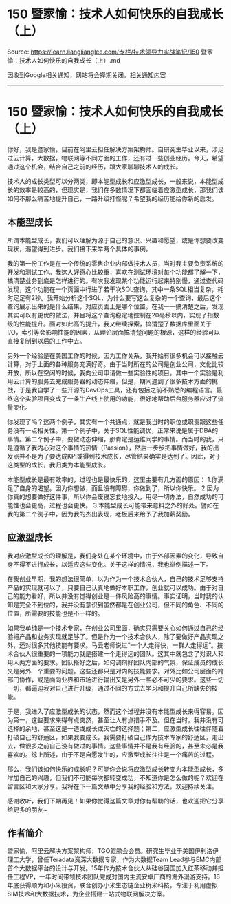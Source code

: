 # 150 暨家愉：技术人如何快乐的自我成长（上） 

Source: https://learn.lianglianglee.com/专栏/技术领导力实战笔记/150 暨家愉：技术人如何快乐的自我成长（上）.md

因收到Google相关通知，网站将会择期关闭。[相关通知内容](https://lumendatabase.org/notices/44265620)

---

# 150 暨家愉：技术人如何快乐的自我成长（上）

你好，我是暨家愉，目前在阿里云担任解决方案架构师。自研究生毕业以来，涉足过云计算，大数据，物联网等不同方面的工作，还有过一些创业经历。今天，希望通过这个机会，结合自己之前的经历，跟大家聊聊技术人的成长。

技术人的成长类型可以分两类，即本能型成长和应激型成长，一般来说，本能型成长的效率是较高的，但现实是，我们在多数情况下都面临着应激型成长，那我们该如何不那么痛苦地提升自己，一路升级打怪呢？希望我的经历能给你新的启发。

## 本能型成长

所谓本能型成长，我们可以理解为源于自己的意识、兴趣和愿望，或是你想要改变现状，渴望得到进步。我们接下来举两个具体的事例。

我的第一份工作是在一个传统的零售企业内部做技术人员，当时我主要负责系统的开发和测试工作。我这人好奇心比较重，喜欢在测试环境对每个功能都了解一下，搞清楚业务到底是怎样进行的。有次我发现某个功能运行起来特别慢，通过查代码发现，这个功能在一个页面中行进了若干次SQL查询，其中一条SQL相当复杂，耗时足足有2秒。我开始分析这个SQL，为什么要写这么复杂的一个查询，最后这个查询展示出来的是什么结果，对应页面上是哪个位置。在我一一搞清楚之后，发现其实可以有更优的做法，并且将这个查询稳定地控制在20毫秒以内，实现了指数级的性能提升。面对如此高的提升，我又继续探索，搞清楚了数据库里面关于I/O，索引等会影响性能的因素，从理论层面搞清楚问题的根源，这样的经验可以直接复制到以后的工作中去。

另外一个经验是在美国工作的时候，因为工作关系，我开始有很多机会可以接触云计算，对于上面的各种服务充满好奇。由于当时所在的公司是创业公司，文化比较开放，所以在空闲的时候，我向公司申请做一些实验性的项目。其中一个实验是利用云计算的服务去完成服务器的动态伸缩，但是，期间遇到了很多技术方面的挑战，于是我自学了一些开源的DevOps工具，还有包括之前不熟悉的编程语言。最终这个实验项目变成了一条生产线上使用的功能，很好地帮助后台服务器应对了流量变化。

你发现了吗？这两个例子，其实有一个共通点，就是我当时的职位或职责跟这些任务没有一点相关性。第一个例子中，关于SQL性能调优，正常来说是属于DBA的事情。第二个例子中，要做动态伸缩，那肯定是运维同学的事情。而当时的我，只是遵循了我内心对这个事情的热情（Passion），然后一步步把事情做好，我的出发点并不是为了要达成KPI或得到技术成长，尽管结果确实是达到了。因此，对于这类型的成长，我归类为本能型成长。

本能型成长是最有效率的，过程也是最快乐的，这里主要有几方面的原因：
1.你满足了自身的渴望。因为你想做，而且没有障碍，你做到了，所以你快乐。
2.因为你真的想要做好这件事，所以你会废寝忘食地投入，用尽一切办法，自然成功的可能性也会更高，过程也会更快。
3.本能型成长可能带来意料之外的好处。譬如在我的第二个例子中，因为我的杰出表现，老板后来给予了我加薪奖励。

## 应激型成长

我对应激型成长的理解是，我们身处在某个环境中，由于外部因素的变化，导致自身不得不进行成长，以适应这些变化。关于这样的情况，我也举例描述一下。

在我创业早期，我的想法很简单，以为作为一个技术合伙人，自己的技术足够支持产品的实现就可以了，只要自己认真地做好本职工作，创业就可以成功。由于对自己的能力看好，所以并没有觉得创业是一件风险高的事情。事实证明，当时我的认知是完全不到位的，我并没有意识到虽然都是在创业公司，但不同的角色、不同的位置，所需要的技能也是不一样的。

如果我单纯是一个技术专家，在创业公司里面，确实只需要关心如何通过自己的经验把产品和业务实现就足够了。但是作为一个技术合伙人，除了要做好产品实现之外，还对很多其他技能有要求。马云老师说过“一个人走得快，一群人走得远”。技术合伙人很重要的一项能力就是搭建一个走得远的团队。这其中就包含了对识人和用人两方面的要求。团队搭好之后，如何调剂好团队内部的气氛，保证成员的成长又是另外一个重要的问题。这些还都只是对内的技能要求。对外比如公司层面的跨部门协作，或是面向业界和市场进行输出又是另外一些必不可少的要求。这些一切一切，都逼迫我对自己进行升级，通过不同的方式去学习和提升自己所缺失的技能。

于是，我进入了应激型成长的状态，然而这个过程并没有本能型成长来得容易。因为第一，这些要求来得有点突然，甚至让人有点措手不及。但在当时，我并没有可选择的余地，甚至这是一道或成长或灭亡的选择题；第二，应激型成长往往伴随着打破自己的舒适区，如果我要成长，我需要打破自己作为技术专家的舒适区，走出去，做很多之前自己没有做过的事情。这些事情并不是我有经验的，甚至未必是我喜欢的。综上所述，由于不是自愿发生的，应激型成长往往是一个痛苦的过程。

那么，我们该如何快乐的成长呢？可能你会说将应激型成长转变为本能型成长，多增加自己的兴趣，但我们不可能每次都转变成功，不知道你是怎么做的呢？欢迎在留言区和大家分享。我将在下一篇文章中分享我的经验和方法，欢迎持续关注。

感谢收听，我们下期再见！如果你觉得这篇文章对你有帮助的话，也欢迎把它分享给更多的朋友~

## 作者简介

暨家愉，阿里云解决方案架构师，TGO鲲鹏会会员。研究生毕业于美国伊利洛伊理工大学，曾任Teradata资深大数据专家，作为大数据Team Lead参与EMC内部首个大数据平台的设计与开发。15年作为技术合伙人从硅谷回国加入红茶移动并担任工程VP，一年时间带领技术团队完成对国内主流安卓厂商的海外漫游支持。16年底获得顺为和小米投资，联合创办小米生态链企业树米科技，专注于利用虚拟SIM技术和大数据技术，为企业搭建一站式物联网解决方案。